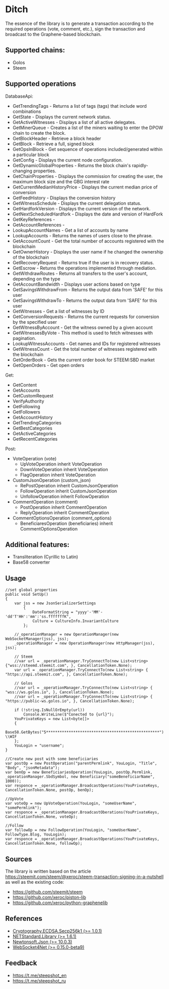# Ditch
The essence of the library is to generate a transaction according to the required operations (vote, comment, etc.), sign the transaction and broadcast to the Graphene-based blockchain. 

## Supported chains:
 * Golos
 * Steem
 
## Supported operations

DatabaseApi:
* GetTrendingTags - Returns a list of tags (tags) that include word combinations
* GetState - Displays the current network status.
* GetActiveWitnesses - Displays a list of all active delegates.
* GetMinerQueue - Creates a list of the miners waiting to enter the DPOW chain to create the block.
* GetBlockHeader - Retrieve a block header
* GetBlock - Retrieve a full, signed block
* GetOpsInBlock - Get sequence of operations included/generated within a particular block
* GetConfig - Displays the current node configuration.
* GetDynamicGlobalProperties - Returns the block chain's rapidly-changing properties.
* GetChainProperties - Displays the commission for creating the user, the maximum block size and the GBG interest rate
* GetCurrentMedianHistoryPrice - Displays the current median price of conversion
* GetFeedHistory - Displays the conversion history
* GetWitnessSchedule - Displays the current delegation status.
* GetHardforkVersion - Displays the current version of the network.
* GetNextScheduledHardfork - Displays the date and version of HardFork
* GetKeyReferences -
* GetAccountReferences -
* LookupAccountNames - Get a list of accounts by name
* LookupAccounts - Returns the names of users close to the phrase.
* GetAccountCount - Get the total number of accounts registered with the blockchain
* GetOwnerHistory - Displays the user name if he changed the ownership of the blockchain
* GetRecoveryRequest - Returns true if the user is in recovery status.
* GetEscrow - Returns the operations implemented through mediation.
* GetWithdrawRoutes - Returns all transfers to the user's account, depending on the type
* GetAccountBandwidth - Displays user actions based on type
* GetSavingsWithdrawFrom - Returns the output data from 'SAFE' for this user
* GetSavingsWithdrawTo - Returns the output data from 'SAFE' for this user
* GetWitnesses - Get a list of witnesses by ID
* GetConversionRequests - Returns the current requests for conversion by the specified user
* GetWitnessByAccount - Get the witness owned by a given account
* GetWitnessesByVote - This method is used to fetch witnesses with pagination.
* LookupWitnessAccounts -  Get names and IDs for registered witnesses
* GetWitnessCount - Get the total number of witnesses registered with the blockchain
* GetOrderBook - Gets the current order book for STEEM:SBD market
* GetOpenOrders - Get open orders 

Get:
* GetContent
* GetAccounts
* GetCustomRequest
* VerifyAuthority
* GetFollowing
* GetFollowers
* GetAccountHistory
* GetTrendingCategories
* GetBestCategories
* GetActiveCategories
* GetRecentCategories

Post:
* VoteOperation (vote) 
  * UpVoteOperation inherit VoteOperation
  * DownVoteOperation inherit VoteOperation
  * FlagOperation inherit VoteOperation
* CustomJsonOperation (custom_json)
  * RePostOperation inherit CustomJsonOperation
  * FollowOperation inherit CustomJsonOperation
  * UnfollowOperation inherit FollowOperation
* CommentOperation (comment)
  * PostOperation inherit CommentOperation
  * ReplyOperation inherit CommentOperation
* CommentOptionsOperation (comment_options) 
  * BeneficiaresOperation (beneficiaries) inherit CommentOptionsOperation
 
## Additional features:
 * Transliteration (Cyrillic to Latin)
 * Base58 converter

## Usage
    //set global properties
    public void SetUp()
    {
        var jss = new JsonSerializerSettings
            {
                DateFormatString = "yyyy'-'MM'-'dd'T'HH':'mm':'ss.fffffffK",
                Culture = CultureInfo.InvariantCulture
            };
        
        //_operationManager = new OperationManager(new WebSocketManager(jss), jss);
        _operationManager = new OperationManager(new HttpManager(jss), jss);
        
        // Steem
        //var url = _operationManager.TryConnectTo(new List<string> {"wss://steemd.steemit.com", }, CancellationToken.None);
        var url = _operationManager.TryConnectTo(new List<string> { "https://api.steemit.com", }, CancellationToken.None);
        
        // Golos
        //var url = _operationManager.TryConnectTo(new List<string> { "wss://ws.golos.io", }, CancellationToken.None);
        //var url = _operationManager.TryConnectTo(new List<string> { "https://public-ws.golos.io", }, CancellationToken.None);
        
        if (!string.IsNullOrEmpty(url))
            Console.WriteLine($"Conected to {url}");
        YouPrivateKeys = new List<byte[]>
        {
            Base58.GetBytes("5**************************************************") \\WIF
        };
        YouLogin = "username";
    }
    
    //Create new post with some beneficiaries
    var postOp = new PostOperation("parentPermlink", YouLogin, "Title", "Body", "jsonMetadata");
    var benOp = new BeneficiariesOperation(YouLogin, postOp.Permlink, _operationManager.SbdSymbol, new Beneficiary("someBeneficiarName", 1000));
    var responce = _operationManager.BroadcastOperations(YouPrivateKeys, CancellationToken.None, postOp, benOp);
    
    //UpVote
    var voteOp = new UpVoteOperation(YouLogin, "someUserName", "somePermlink");
    var responce = _operationManager.BroadcastOberations(YouPrivateKeys, CancellationToken.None, voteOp);
    
    //Follow
    var followOp = new FollowOperation(YouLogin, "someUserName", FollowType.Blog, YouLogin);
    var responce = _operationManager.BroadcastOperations(YouPrivateKeys, CancellationToken.None, followOp);

## Sources

The library is written based on the article https://steemit.com/steem/@xeroc/steem-transaction-signing-in-a-nutshell as well as the existing code:
* https://github.com/steemit/steem
* https://github.com/xeroc/piston-lib
* https://github.com/xeroc/python-graphenelib

## References

* [Cryptography.ECDSA.Secp256k1 (>= 1.0.1)](https://github.com/Chainers/Cryptography.ECDSA)
* [NETStandard.Library (>= 1.6.1)](https://www.nuget.org/packages/NETStandard.Library)
* [Newtonsoft.Json (>= 10.0.3)](https://www.nuget.org/packages/Newtonsoft.Json)
* [WebSocket4Net (>= 0.15.0-beta9)](https://www.nuget.org/packages/WebSocket4Net)

## Feedback

* https://t.me/steepshot_en
* https://t.me/steepshot_ru
